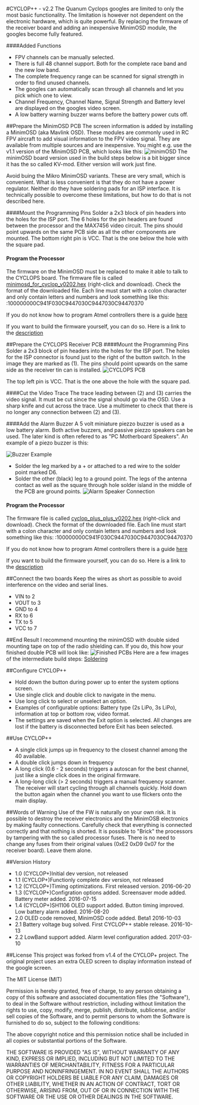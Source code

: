 #CYCLOP++ - v2.2
The Quanum Cyclops googles are limited to only the most basic functionality.
The limitation is however not dependent on the electronic hardware, which is quite powerful.
By replacing the firmware of the receiver board and adding an inexpensive MinimOSD module, the googles become fully featured. 

####Added Functions
* FPV channels can be manually selected.
* There is full 48 channel support. Both for the complete race band and the new low band.
* The complete frequency range can be scanned for signal strength in order to find unused channels.
* The googles can automatically scan through all channels and let you pick which one to view.
* Channel Frequency, Channel Name, Signal Strength and Battery level are displayed on the googles video screen.
* A low battery warning buzzer warns before the battery power cuts off.

##Prepare the MinimOSD PCB
The screen information is added by installing a MinimOSD (aka Mavlink OSD).
These modules are commonly used in RC FPV aircraft to add visual information to the FPV video signal.
They are available from multiple sources and are inexpensive.
You might e.g. use the v1.1 version of the MinimOSD PCB, which looks like this:
![minimOSD](/images/minimOSD1.1.jpg)
The minimOSD board version used in the build steps below is a bit bigger since it has the so called KV-mod. 
Either version will work just fine.

Avoid buing the Mikro MinimOSD variants. These are very small, which is convenient.
What is less convenient is that they do not have a power regulator.
Neither do they have soldering pads for an ISP interface.
It is technically possible to overcome these limitations, but how to do that is not described here.

####Mount the Programming Pins
Solder a 2x3 block of pin headers into the holes for the ISP port.
The 6 holes for the pin headers are found between the processor and the MAX7456 video circuit.
The pins should point upwards on the same PCB side as all the other components are mounted.
The bottom right pin is VCC. That is the one below the hole with the square pad.

#### Program the Processor
The firmware on the MinimOSD must be replaced to make it able to talk to the CYCLOPS board.
The firmware file is called [minimosd_for_cyclop_v0202.hex](https://raw.githubusercontent.com/Dvogonen/cyclop_plus_plus/master/minimosd_for_cyclop_v0202.hex) (right-click and download).
Check the format of the downloaded file. Each line must start with a colon character and only contain letters and numbers and look something like this:
:100000000C941F030C9447030C9447030C94470370

If you do not know how to program Atmel controllers there is a guide [here](PROGRAMMING.md)

If you want to build the firmware yourself, you can do so. Here is a link to the [description](BUILDING.md)

##Prepare the CYCLOPS Receiver PCB
####Mount the Programming Pins
Solder a 2x3 block of pin headers into the holes for the ISP port.
The holes for the ISP connector is found just to the right of the button switch. In the image they are marked as (1).
The pins should point upwards on the same side as the receiver tin can is installed.
![CYCLOPS PCB](/images/cyclops_pcb.jpg)

The top left pin is VCC. That is the one above the hole with the square pad.

####Cut the Video Trace
The trace leading between (2) and (3) carries the video signal. It must be cut since the signal should go via the OSD.
Use a sharp knife and cut across the trace. 
Use a multimeter to check that there is no longer any connection between (2) and (3).

####Add the Alarm Buzzer
A 5 volt miniature piezzo buzzer is used as a low battery alarm.
Both active buzzers, and passive piezzo speakers can be used.
The later kind is often refered to as "PC Motherboard Speakers".
An example of a piezo buzzer is this:

![Buzzer Example](/images/buzzer.jpg)

- Solder the leg marked by a + or attached to a red wire to the solder point marked D6.
- Solder the other (black) leg to a ground point. The legs of the antenna contact as well as the square through hole solder island in the middle of the PCB are ground points.
![Alarm Speaker Connection](/images/pcb_buzzer.jpg)

#### Program the Processor
The firmware file is called [cyclop_plus_plus_v0202.hex](https://raw.githubusercontent.com/Dvogonen/cyclop_plus_osd/master/cyclop_plus_plus_v0202.hex) (right-click and download).
Check the format of the downloaded file. Each line must start with a colon character and only contain letters and numbers and look something like this:
:100000000C941F030C9447030C9447030C94470370

If you do not know how to program Atmel controllers there is a guide [here](PROGRAMMING.md)

If you want to build the firmware yourself, you can do so. Here is a link to the [description](BUILDING.md)

##Connect the two boards
Keep the wires as short as possible to avoid interference on the video and serial lines.
* VIN to 2
* VOUT to 3
* GND to 4
* RX to 6
* TX to 5
* VCC to 7

##End Result
I recommend mounting the minimOSD with double sided mounting tape on top of the radio shielding can. If you do, this how your finished double PCB will look like:
![Finished PCBs](/images/pcb_finished.jpg)
Here are a few images of the intermediate build steps:
[Soldering](SOLDERING.md)

##Configure CYCLOP++
- Hold down the button during power up to enter the system options screen.
- Use single click and double click to navigate in the menu.
- Use long click to select or unselect an option.
- Examples of configurable options: Battery type (2s LiPo, 3s LiPo), information at top or bottom row, video format.
- The settings are saved when the Exit option is selected. All changes are lost if the battery is disconnected before Exit has been selected.

##Use CYCLOP++
- A single click jumps up in frequency to the closest channel among the 40 available.
- A double click jumps down in frequency
- A long click (0.6 - 2 seconds) triggers a autoscan for the best channel, just like a single click does in the original firmware.
- A long-long click (> 2 seconds) triggers a manual frequency scanner. The receiver will start cycling through all channels quickly. Hold down the button again when the channel you want to use flickers onto the main display.

##Words of Warning
Use of the FW is naturally on your own risk.
It is possible to destroy the receiver electronics and the MinimOSB electronics by making faulty connections.
Carefully check that everything is connected correctly and that nothing is shorted.
It is possible to "Brick" the processors by tampering with the so called processor fuses.
There is no need to change any fuses from their original values (0xE2 0xD9 0x07 for the receiver board). Leave them alone.

##Version History
* 1.0 (CYCLOP+)Initial dev version, not released
* 1.1 (CYCLOP+)Functionly complete dev version, not released
* 1.2 (CYCLOP+)Timing optimizations. First released version. 2016-06-20
* 1.3 (CYCLOP+)Configration options added. Screensaver mode added. Battery meter added. 2016-07-15
* 1.4 (CYCLOP+)SH1106 OLED support added. Button timing improved. Low battery alarm added. 2016-08-20
* 2.0 OLED code removed, MinimOSD code added. Beta1 2016-10-03
* 2.1 Battery voltage bug solved. First CYCLOP++ stable release. 2016-10-13
* 2.2 LowBand support added. Alarm level configuration added. 2017-03-10

##License
This project was forked from v1.4 of the CYCLOP+ project. The original project uses an extra OLED screen to display information instead of the google screen.

The MIT License (MIT)

Permission is hereby granted, free of charge, to any person obtaining a copy of this software and associated documentation files (the "Software"), to deal
in the Software without restriction, including without limitation the rights to use, copy, modify, merge, publish, distribute, sublicense, and/or sell
copies of the Software, and to permit persons to whom the Software is furnished to do so, subject to the following conditions:

The above copyright notice and this permission notice shall be included in all copies or substantial portions of the Software.

THE SOFTWARE IS PROVIDED "AS IS", WITHOUT WARRANTY OF ANY KIND, EXPRESS OR IMPLIED, INCLUDING BUT NOT LIMITED TO THE WARRANTIES OF MERCHANTABILITY,
FITNESS FOR A PARTICULAR PURPOSE AND NONINFRINGEMENT. IN NO EVENT SHALL THE AUTHORS OR COPYRIGHT HOLDERS BE LIABLE FOR ANY CLAIM, DAMAGES OR OTHER
LIABILITY, WHETHER IN AN ACTION OF CONTRACT, TORT OR OTHERWISE, ARISING FROM, OUT OF OR IN CONNECTION WITH THE SOFTWARE OR THE USE OR OTHER DEALINGS IN THE
SOFTWARE.



